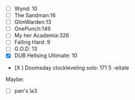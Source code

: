 - [ ] Wynd: 10
- [ ] The Sandman:16
- [ ] GlimWarden:13
- [ ] OnePunch:149
- [ ] My her Academia:326
- [ ] Falling Hard: 9
- [ ] G.O.D: 13
- [x] DUB Hellsing Ultimate: 10
- [X ] Doomsday clockleveling solo: 171
5
-eitate




Maybe:
 - [ ] pan's la3

<!--stackedit_data:
eyJoaXN0b3J5IjpbMTUxOTA3NDgzMywtMTc5OTgyODA3NCw0Nj
c5ODc3NzQsLTgyMzcwOTc4OCw2MzkwNjYzNywtMjA0MzY3ODY2
NF19
-->